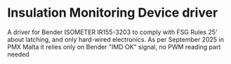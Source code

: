 # Insulation Monitoring Device driver

A driver for Bender ISOMETER IR155-3203 to comply with FSG Rules 25' about latching, and only hard-wired electronics.
As per September 2025 in PMX Malta it relies only on Bender "IMD OK" signal, no PWM reading part needed

